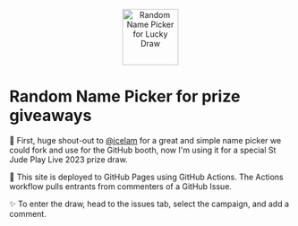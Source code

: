 <p align="center">
    <img alt="Random Name Picker for Lucky Draw" src="./logo.svg" width="100" />
</p>

# Random Name Picker for prize giveaways

:pray: First, huge shout-out to [@icelam](https://github.com/icelam) for a great and simple name picker we could fork and use for the GitHub booth, now I'm using it for a special St Jude Play Live 2023 prize draw.

:rocket: This site is deployed to GitHub Pages using GitHub Actions. The Actions workflow pulls entrants from commenters of a GitHub Issue.

:sparkles: To enter the draw, head to the issues tab, select the campaign, and add a comment.
